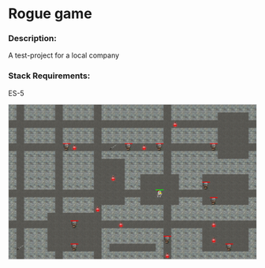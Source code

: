 # Rogue game
### Description:
A test-project for a local company

### Stack Requirements:
ES-5

![preview](preview.png)